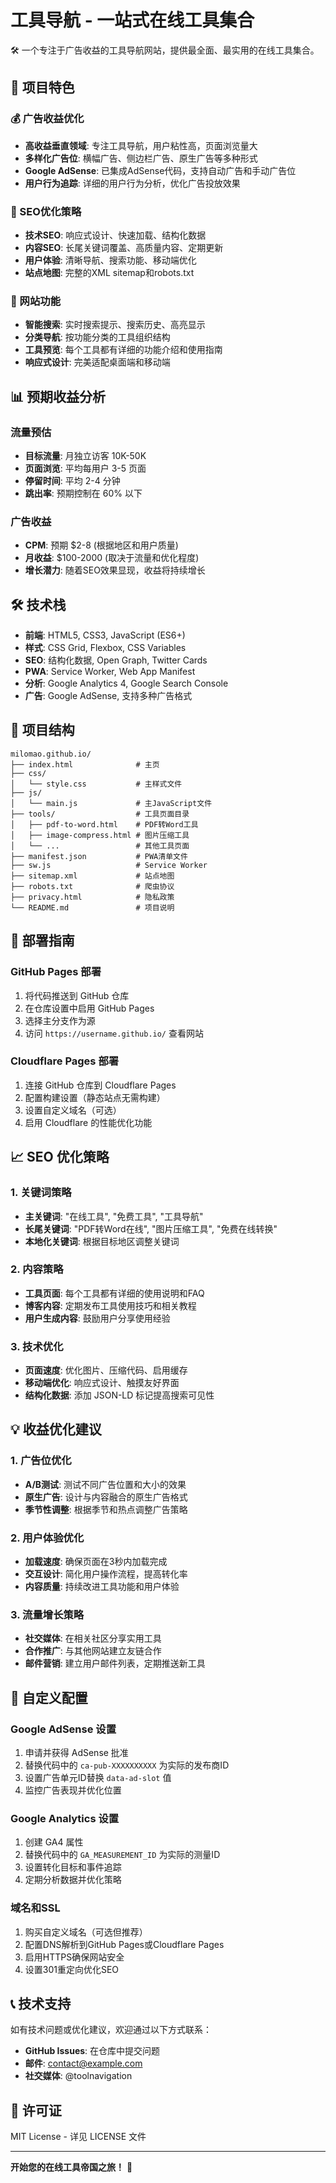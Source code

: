 # 工具导航 - 一站式在线工具集合

🛠️ 一个专注于广告收益的工具导航网站，提供最全面、最实用的在线工具集合。

## 🌟 项目特色

### 💰 广告收益优化
- **高收益垂直领域**: 专注工具导航，用户粘性高，页面浏览量大
- **多样化广告位**: 横幅广告、侧边栏广告、原生广告等多种形式
- **Google AdSense**: 已集成AdSense代码，支持自动广告和手动广告位
- **用户行为追踪**: 详细的用户行为分析，优化广告投放效果

### 🎯 SEO优化策略
- **技术SEO**: 响应式设计、快速加载、结构化数据
- **内容SEO**: 长尾关键词覆盖、高质量内容、定期更新
- **用户体验**: 清晰导航、搜索功能、移动端优化
- **站点地图**: 完整的XML sitemap和robots.txt

### 🚀 网站功能
- **智能搜索**: 实时搜索提示、搜索历史、高亮显示
- **分类导航**: 按功能分类的工具组织结构
- **工具预览**: 每个工具都有详细的功能介绍和使用指南
- **响应式设计**: 完美适配桌面端和移动端

## 📊 预期收益分析

### 流量预估
- **目标流量**: 月独立访客 10K-50K
- **页面浏览**: 平均每用户 3-5 页面
- **停留时间**: 平均 2-4 分钟
- **跳出率**: 预期控制在 60% 以下

### 广告收益
- **CPM**: 预期 $2-8 (根据地区和用户质量)
- **月收益**: $100-2000 (取决于流量和优化程度)
- **增长潜力**: 随着SEO效果显现，收益将持续增长

## 🛠️ 技术栈

- **前端**: HTML5, CSS3, JavaScript (ES6+)
- **样式**: CSS Grid, Flexbox, CSS Variables
- **SEO**: 结构化数据, Open Graph, Twitter Cards
- **PWA**: Service Worker, Web App Manifest
- **分析**: Google Analytics 4, Google Search Console
- **广告**: Google AdSense, 支持多种广告格式

## 📁 项目结构

```
milomao.github.io/
├── index.html              # 主页
├── css/
│   └── style.css           # 主样式文件
├── js/
│   └── main.js             # 主JavaScript文件
├── tools/                  # 工具页面目录
│   ├── pdf-to-word.html    # PDF转Word工具
│   ├── image-compress.html # 图片压缩工具
│   └── ...                 # 其他工具页面
├── manifest.json           # PWA清单文件
├── sw.js                   # Service Worker
├── sitemap.xml             # 站点地图
├── robots.txt              # 爬虫协议
├── privacy.html            # 隐私政策
└── README.md               # 项目说明
```

## 🚀 部署指南

### GitHub Pages 部署
1. 将代码推送到 GitHub 仓库
2. 在仓库设置中启用 GitHub Pages
3. 选择主分支作为源
4. 访问 `https://username.github.io/` 查看网站

### Cloudflare Pages 部署
1. 连接 GitHub 仓库到 Cloudflare Pages
2. 配置构建设置（静态站点无需构建）
3. 设置自定义域名（可选）
4. 启用 Cloudflare 的性能优化功能

## 📈 SEO 优化策略

### 1. 关键词策略
- **主关键词**: "在线工具", "免费工具", "工具导航"
- **长尾关键词**: "PDF转Word在线", "图片压缩工具", "免费在线转换"
- **本地化关键词**: 根据目标地区调整关键词

### 2. 内容策略
- **工具页面**: 每个工具都有详细的使用说明和FAQ
- **博客内容**: 定期发布工具使用技巧和相关教程
- **用户生成内容**: 鼓励用户分享使用经验

### 3. 技术优化
- **页面速度**: 优化图片、压缩代码、启用缓存
- **移动端优化**: 响应式设计、触摸友好界面
- **结构化数据**: 添加 JSON-LD 标记提高搜索可见性

## 💡 收益优化建议

### 1. 广告位优化
- **A/B测试**: 测试不同广告位置和大小的效果
- **原生广告**: 设计与内容融合的原生广告格式
- **季节性调整**: 根据季节和热点调整广告策略

### 2. 用户体验优化
- **加载速度**: 确保页面在3秒内加载完成
- **交互设计**: 简化用户操作流程，提高转化率
- **内容质量**: 持续改进工具功能和用户体验

### 3. 流量增长策略
- **社交媒体**: 在相关社区分享实用工具
- **合作推广**: 与其他网站建立友链合作
- **邮件营销**: 建立用户邮件列表，定期推送新工具

## 🔧 自定义配置

### Google AdSense 设置
1. 申请并获得 AdSense 批准
2. 替换代码中的 `ca-pub-XXXXXXXXXX` 为实际的发布商ID
3. 设置广告单元ID替换 `data-ad-slot` 值
4. 监控广告表现并优化位置

### Google Analytics 设置
1. 创建 GA4 属性
2. 替换代码中的 `GA_MEASUREMENT_ID` 为实际的测量ID
3. 设置转化目标和事件追踪
4. 定期分析数据并优化策略

### 域名和SSL
1. 购买自定义域名（可选但推荐）
2. 配置DNS解析到GitHub Pages或Cloudflare Pages
3. 启用HTTPS确保网站安全
4. 设置301重定向优化SEO

## 📞 技术支持

如有技术问题或优化建议，欢迎通过以下方式联系：

- **GitHub Issues**: 在仓库中提交问题
- **邮件**: contact@example.com
- **社交媒体**: @toolnavigation

## 📄 许可证

MIT License - 详见 LICENSE 文件

---

**开始您的在线工具帝国之旅！** 🚀

